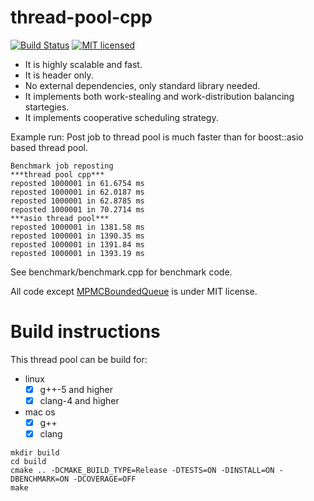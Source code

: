 thread-pool-cpp
=================
[![Build Status](https://travis-ci.org/warchant/thread-pool-cpp.svg?branch=master)](https://travis-ci.org/inkooboo/thread-pool-cpp)
[![MIT licensed](https://img.shields.io/badge/license-MIT-blue.svg)](./LICENSE)

 * It is highly scalable and fast.
 * It is header only.
 * No external dependencies, only standard library needed.
 * It implements both work-stealing and work-distribution balancing startegies.
 * It implements cooperative scheduling strategy.

Example run:
Post job to thread pool is much faster than for boost::asio based thread pool.

    Benchmark job reposting
    ***thread pool cpp***
    reposted 1000001 in 61.6754 ms
    reposted 1000001 in 62.0187 ms
    reposted 1000001 in 62.8785 ms
    reposted 1000001 in 70.2714 ms
    ***asio thread pool***
    reposted 1000001 in 1381.58 ms
    reposted 1000001 in 1390.35 ms
    reposted 1000001 in 1391.84 ms
    reposted 1000001 in 1393.19 ms

See benchmark/benchmark.cpp for benchmark code.

All code except [MPMCBoundedQueue](https://github.com/inkooboo/thread-pool-cpp/blob/master/include/thread_pool/mpmc_bounded_queue.hpp)
is under MIT license.

# Build instructions

This thread pool can be build for:
- linux
    - [x] g++-5 and higher
    - [x] clang-4 and higher
- mac os
    - [x] g++
    - [x] clang

```
mkdir build
cd build
cmake .. -DCMAKE_BUILD_TYPE=Release -DTESTS=ON -DINSTALL=ON -DBENCHMARK=ON -DCOVERAGE=OFF
make
```
